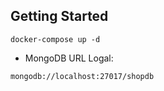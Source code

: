 ## Getting Started

```
docker-compose up -d
```

- MongoDB URL Logal:

```
mongodb://localhost:27017/shopdb
```
